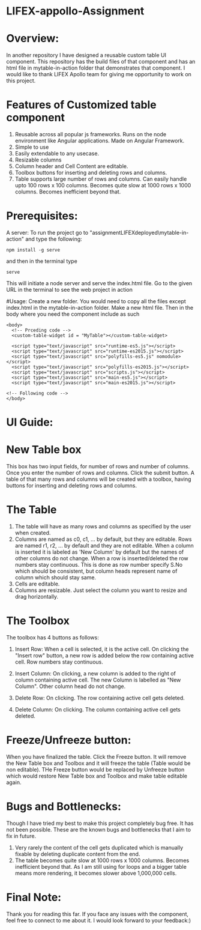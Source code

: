 # LIFEX-appollo-Assignment

# Overview:
In another repository I have designed a reusable custom table UI component. This repository has the build files of that component and has an html file in mytable-in-action folder that demonstrates that component. I would like to thank LIFEX Apollo team for giving me opportunity to work on this project.

# Features of Customized table component

1. Reusable across all popular js frameworks. Runs on the node environment like Angular applications. Made on Angular Framework.
2. Simple to use
3. Easily extendable to any usecase.
4. Resizable columns
5. Column header and Cell Content are editable.
6. Toolbox buttons for inserting and deleting rows and columns.
7. Table supports large number of rows and columns. Can easily handle upto 100 rows x 100 columns. Becomes quite slow at 1000 rows x 1000 columns. Becomes inefficient beyond that.

# Prerequisites:

A server: To run the project go to "assignmentLIFEXdeployed\mytable-in-action" and type the following:

```
npm install -g serve
```

and then in the terminal type 

```
serve
```
This will initiate a node server and serve the index.html file. Go to the given URL in the terminal to see the web project in action


#Usage:
Create a new folder. You would need to copy all the files except index.html in the mytable-in-action folder. Make a new html file. Then in the body where you need the component include as such

```
<body>
  <!-- Prceding code -->
  <custom-table-widget id = "MyTable"></custom-table-widget>
  
  <script type="text/javascript" src="runtime-es5.js"></script>
  <script type="text/javascript" src="runtime-es2015.js"></script>
  <script type="text/javascript" src="polyfills-es5.js" nomodule></script>
  <script type="text/javascript" src="polyfills-es2015.js"></script>
  <script type="text/javascript" src="scripts.js"></script>
  <script type="text/javascript" src="main-es5.js"></script>
  <script type="text/javascript" src="main-es2015.js"></script>
  
<!-- Following code -->
</body>
```


# UI Guide:

# New Table box

This box has two input fields, for number of rows and number of columns. Once you enter the number of rows and columns. Click the submit button. A table of that many rows and columns will be created with a toolbox, having buttons for inserting and deleting rows and columns.

# The Table

1. The table will have as many rows and columns as specified by the user when created. 
2. Columns are named as c0, c1, ... by default, but they are editable. Rows are named r1, r2, ... by default and they are not editable. When a column is inserted it is labeled as 'New Column' by default but the names of other columns do not change. When a row is inserted/deleted the row numbers stay continuous. This is done as row number specify S.No which should be consistent, but column heads represent name of column which should stay same.
3. Cells are editable.
4. Columns are resizable. Just select the column you want to resize and drag horizontally.

# The Toolbox

The toolbox has 4 buttons as follows:

1. Insert Row: When a cell is selected, it is the active cell. On clicking the "Insert row" button, a new row is added below the row containing active cell. Row numbers stay continuous.

2. Insert Column: On clicking, a new column is added to the right of column containing active cell. The new Column is labelled as "New Column". Other column head do not change.

3. Delete Row: On clicking. The row containing active cell gets deleted.

4. Delete Column: On clicking. The column containing active cell gets deleted.

# Freeze/Unfreeze button:

When you have finalized the table. Click the Freeze button. It will remove the New Table box and Toolbox and it will freeze the table (Table would be non editable). THe Freeze button would be replaced by Unfreeze button which would restore New Table box and Toolbox and make table editable again.

# Bugs and Bottlenecks:
Though I have tried my best to make this project completely bug free. It has not been possible. These are the known bugs and bottlenecks that I aim to fix in future.

1. Very rarely the content of the cell gets duplicated which is manually fixable by deleting duplicate content from the end.
2. The table becomes quite slow at 1000 rows x 1000 columns. Becomes inefficient beyond that. As I am still using for loops and a bigger table means more rendering, it becomes slower above 1,000,000 cells.

# Final Note:
Thank you for reading this far. If you face any issues with the component, feel free to connect to me about it. I would look forward to your feedback:)

